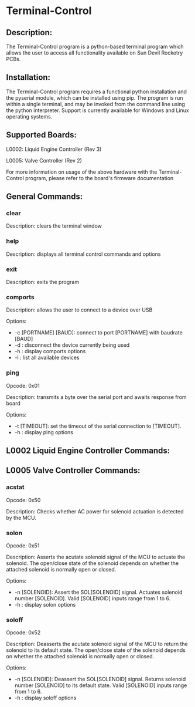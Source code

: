 <h1> Terminal-Control</h1>

<h2>Description:</h2> 

<p>The Terminal-Control program is a python-based terminal program which allows
the user to access all functionality available on Sun Devil Rocketry PCBs.</p>

<h2>Installation:</h2>
<p>The Terminal-Control program requires a functional python installation and the
pyserial module, which can be installed using pip. The program is run within a single 
terminal, and may be invoked from the command line using the python interpreter. Support is
currently available for Windows and Linux operating systems. </p>

<h2>Supported Boards:</h2>
<p>
L0002: Liquid Engine Controller (Rev 3)

L0005: Valve Controller (Rev 2)

</p>
<p>For more information on usage of the above hardware with the Terminal-Control program, please
refer to the board's firmware documentation </p>

<h2>General Commands:</h2>

<h3>clear</h3>
<p>Description: clears the terminal window</p>

<h3>help</h3>
<p>Description: displays all terminal control commands and options</p>

<h3>exit</h3>
<p>Description: exits the program</p>

<h3>comports</h3>
<p>Description: allows the user to connect to a device over USB</p>
<p>Options: 
<ul>
    <li> -c [PORTNAME] [BAUD]: connect to port [PORTNAME] with baudrate [BAUD] </li> 
    <li> -d : disconnect the device currently being used </li>
    <li> -h : display comports options</li>
    <li> -l : list all available devices</li>
</ul>
</p>

<h3>ping</h3>
<p>Opcode: 0x01</p>
<p>Description: transmits a byte over the serial port and awaits response from board</p>
<p>Options:
    <ul>
        <li> -t [TIMEOUT]: set the timeout of the serial connection to [TIMEOUT].</li>
	<li> -h : display ping options </li>
    </ul>
</p>

<h2> L0002 Liquid Engine Controller Commands: </h2>
<h2> L0005 Valve Controller Commands: </h2>

<h3>acstat</h3>
<p>Opcode: 0x50</p>
<p>Description: Checks whether AC power for solenoid actuation is detected by the MCU. </p>

<h3>solon</h3>
<p>Opcode: 0x51</p>
<p>Description: Asserts the acutate solenoid signal of the MCU to actuate the solenoid. The open/close state of
                the solenoid depends on whether the attached solenoid is normally open or closed. </p>
<p>Options:
    <ul>
        <li> -n [SOLENOID]: Assert the SOL[SOLENOID] signal. Actuates solenoid number [SOLENOID]. Valid [SOLENOID]
             inputs range from 1 to 6.</li>
	<li> -h : display solon options </li>
    </ul>
</p>

<h3>soloff</h3>
<p>Opcode: 0x52</p>
<p>Description: Deasserts the acutate solenoid signal of the MCU to return the solenoid to its default state. The open/close 
                state of the solenoid depends on whether the attached solenoid is normally open or closed. </p>
<p>Options:
    <ul>
        <li> -n [SOLENOID]: Deassert the SOL[SOLENOID] signal. Returns solenoid number [SOLENOID] to its default state. Valid [SOLENOID]
             inputs range from 1 to 6.</li>
	<li> -h : display soloff options </li>
    </ul>
</p>
